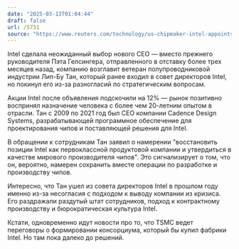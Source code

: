 ```yaml
---
date: "2025-03-13T01:04:44"
draft: false
url: /5731
source: "https://www.reuters.com/technology/us-chipmaker-intel-appoints-lip-bu-tan-its-ceo-2025-03-12/"
---
```


Intel сделала неожиданный выбор нового СЕО — вместо прежнего руководителя Пэта Гелсингера, отправленного в отставку более трех месяцев назад, компанию возглавит ветеран полупроводниковой индустрии Лип-Бу Тан, который ранее входил в совет директоров Intel, но покинул его из-за разногласий по стратегическим вопросам.

Акции Intel после объявления подскочили на 12% — рынок позитивно воспринял назначение человека с более чем 20-летним опытом в отрасли. Тан с 2009 по 2021 год был CEO компании Cadence Design Systems, разрабатывающей программное обеспечение для проектирования чипов и поставляющей решения для Intel.

В обращении к сотрудникам Тан заявил о намерении "восстановить позиции Intel как первоклассной продуктовой компании и утвердиться в качестве мирового производителя чипов". Это сигнализирует о том, что он, вероятно, намерен сохранить вместе операции по разработке и производству чипов.

Интересно, что Тан ушел из совета директоров Intel в прошлом году именно из-за несогласия с подходом к выводу компании из кризиса. Его раздражали раздутый штат сотрудников, подход к контрактному производству и бюрократическая культура Intel.

Кстати, одновременно идут новости про то, что TSMC ведет переговоры о формировании консорциума, который бы купил фабрики Intel. Но там пока далеко до решений.